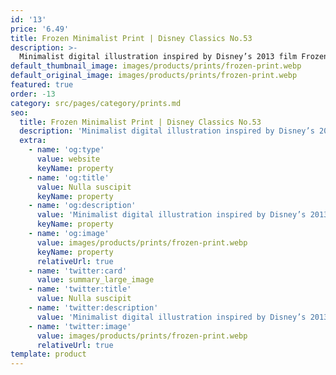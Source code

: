 ```yaml
---
id: '13'
price: '6.49'
title: Frozen Minimalist Print | Disney Classics No.53
description: >-
  Minimalist digital illustration inspired by Disney’s 2013 film Frozen. Printed on A5 silk 170gsm paper. Please note all prints are unframed.
default_thumbnail_image: images/products/prints/frozen-print.webp
default_original_image: images/products/prints/frozen-print.webp
featured: true
order: -13
category: src/pages/category/prints.md
seo:
  title: Frozen Minimalist Print | Disney Classics No.53
  description: 'Minimalist digital illustration inspired by Disney’s 2013 film Frozen. Printed on A5 silk 170gsm paper. Please note all prints are unframed.'
  extra:
    - name: 'og:type'
      value: website
      keyName: property
    - name: 'og:title'
      value: Nulla suscipit
      keyName: property
    - name: 'og:description'
      value: 'Minimalist digital illustration inspired by Disney’s 2013 film Frozen. Printed on A5 silk 170gsm paper. Please note all prints are unframed.'
      keyName: property
    - name: 'og:image'
      value: images/products/prints/frozen-print.webp
      keyName: property
      relativeUrl: true
    - name: 'twitter:card'
      value: summary_large_image
    - name: 'twitter:title'
      value: Nulla suscipit
    - name: 'twitter:description'
      value: 'Minimalist digital illustration inspired by Disney’s 2013 film Frozen. Printed on A5 silk 170gsm paper. Please note all prints are unframed.'
    - name: 'twitter:image'
      value: images/products/prints/frozen-print.webp
      relativeUrl: true
template: product
---
```

